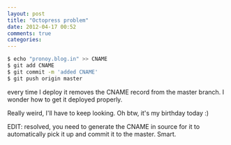 ```yaml
---
layout: post
title: "Octopress problem"
date: 2012-04-17 00:52
comments: true
categories: 
---
```


``` bash CNAME
$ echo "pronoy.blog.in" >> CNAME
$ git add CNAME
$ git commit -m 'added CNAME'
$ git push origin master 
```

every time I deploy it removes the CNAME record from the master branch. I wonder how to get it deployed properly.

Really weird, I'll have to keep looking.
Oh btw, it's my birthday today :)

EDIT: resolved, you need to generate the CNAME in source for it to automatically pick it up and commit it to the master. Smart.